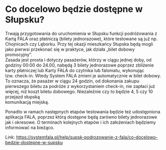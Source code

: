 # Co docelowo będzie dostępne w Słupsku?


Trwają przygotowania do uruchomienia w Słupsku funkcji podróżowania z Kartą FALA oraz płatniczą (bilety jednorazowe), które testowane są już np. Chojnicach czy Lęborku. Przy tej okazji mieszkańcy Słupska będą mogli jako pierwsi przekonać się w praktyce, jak działa „bilet dobowy promocyjny”.  
Zasada jest prosta i dotyczy pasażerów, którzy w ciągu jednej doby, od godziny 00:00 do 24\.00, nabędą 3 bilety jednorazowe poprzez zbliżenie karty płatniczej lub Karty FALA do czytnika lub falomatu, wykonując  
tzw. check\-in. Wtedy System FALA zmieni je automatycznie w bilet dobowy. To oznacza, że pasażer w ciągu 24 godzin, od dokonania zakupu pierwszego biletu za podróże z wykorzystaniem check\-in, nie zapłaci już więcej, niż koszt biletu dobowego. Niezależnie czy to będzie 4, 5 czy 10 przejazd słupską  
komunikacją miejską.


Ponadto w ramach następnych etapów testowania będzie też udostępniona aplikacja FALA, poprzez którą dostępne będą zarówno bilety jednorazowe jak i okresowe. O terminach kolejnych etapów i ich założeniach będziemy informować na bieżąco.




Link: https://systemfala.pl/help/supsk-podrozowanie-z-fala/co-docelowo-bedzie-dostepne-w-supsku
